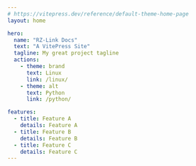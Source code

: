 ```yaml
---
# https://vitepress.dev/reference/default-theme-home-page
layout: home

hero:
  name: "RZ-Link Docs"
  text: "A VitePress Site"
  tagline: My great project tagline
  actions:
    - theme: brand
      text: Linux
      link: /linux/
    - theme: alt
      text: Python
      link: /python/

features:
  - title: Feature A
    details: Feature A
  - title: Feature B
    details: Feature B
  - title: Feature C
    details: Feature C
---
```


